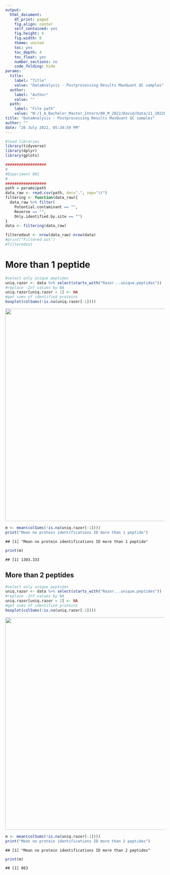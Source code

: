 ```yaml
---
output:
  html_document:
    df_print: paged
    fig.align: center
    self_contained: yes
    fig.height: 4
    fig.width: 8
    theme: united
    toc: yes
    toc_depth: 4
    toc_float: yes
    number_sections: no
    code_folding: hide
params:
  title: 
    label: "Title"
    value: "DataAnalysis - Postprocessing Results MaxQuant QC samples"
  author:
    label: "Author"
    value: ""
  path:
    label: "File path"
    value: "N:/1_A_Bachelor_Master_Intern/00_M_2022/David/Data/11_20220713_TR/mqpar_20220713_QC/proteinGroups.txt"
title: "DataAnalysis - Postprocessing Results MaxQuant QC samples"
author: ""
date: "26 July 2022, 05:34:59 PM"
---
```






```r
#load libraries
library(tidyverse)
library(dplyr)
library(gplots)
```


```r
##################
#
#Experiment 001
#
##################
path = params$path
data_raw <- read.csv(path, dec=".", sep="\t")
filtering <- function(data_raw){
  data_raw %>% filter( 
    Potential.contaminant == "",
    Reverse == "",
    Only.identified.by.site == "")
}
data <- filtering(data_raw) 

filteredout <- nrow(data_raw)-nrow(data)
#print("Filtered out")
#filteredout
```

# More than 1 peptide


```r
#select only unique peptides
uniq.razor <- data %>% select(starts_with("Razor...unique.peptides"))
#replace -Inf values by NA
uniq.razor[uniq.razor < 1] <- NA
#get sums of identified proteins
boxplot(colSums(!is.na(uniq.razor[-1])))
```

<img src="/proj/proteomics/11_20220713_FH/results/results_run1_mqpar_20220713_QC_delete/post-processing-QC_files/figure-html/unnamed-chunk-3-1.png" width="672" />

```r
m <- mean(colSums(!is.na(uniq.razor[-1])))
print("Mean no protein identifications ID more than 1 peptide")
```

```
## [1] "Mean no protein identifications ID more than 1 peptide"
```

```r
print(m)
```

```
## [1] 1303.333
```

## More than 2 peptides 


```r
#select only unique peptides
uniq.razor <- data %>% select(starts_with("Razor...unique.peptides"))
#replace -Inf values by NA
uniq.razor[uniq.razor < 2] <- NA
#get sums of identified proteins
boxplot(colSums(!is.na(uniq.razor[-1])))
```

<img src="/proj/proteomics/11_20220713_FH/results/results_run1_mqpar_20220713_QC_delete/post-processing-QC_files/figure-html/unnamed-chunk-4-1.png" width="672" />

```r
m <- mean(colSums(!is.na(uniq.razor[-1])))
print("Mean no protein identifications ID more than 2 peptides")
```

```
## [1] "Mean no protein identifications ID more than 2 peptides"
```

```r
print(m)
```

```
## [1] 863
```


